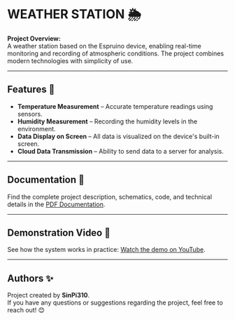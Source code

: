 # WEATHER STATION 🌦️

**Project Overview:**  
A weather station based on the Espruino device, enabling real-time monitoring and recording of atmospheric conditions. The project combines modern technologies with simplicity of use.

---

## Features 🌟

- **Temperature Measurement** – Accurate temperature readings using sensors.  
- **Humidity Measurement** – Recording the humidity levels in the environment.  
- **Data Display on Screen** – All data is visualized on the device's built-in screen.  
- **Cloud Data Transmission** – Ability to send data to a server for analysis.  

---

## Documentation 📖

Find the complete project description, schematics, code, and technical details in the [PDF Documentation](TechnicalDocumentation.pdf).

---

## Demonstration Video 🎥

See how the system works in practice: [Watch the demo on YouTube](https://youtu.be/7b1KZdM2IWs).

---

## Authors ✨

Project created by **SinPi310**.  
If you have any questions or suggestions regarding the project, feel free to reach out! 😊
